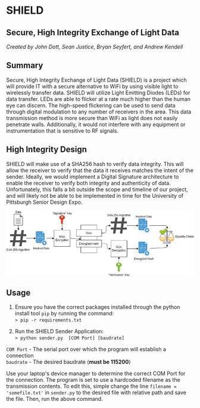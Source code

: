 # SHIELD
## Secure, High Integrity Exchange of Light Data
*Created by John Dott, Sean Justice, Bryan Seyfert, and Andrew Kendell*

## Summary
Secure, High Integrity Exchange of Light Data (SHIELD) is a project which will provide IT with a secure alternative to WiFi by using visible light to wirelessly transfer data. SHIELD will utilize Light Emitting Diodes (LEDs) for data transfer. LEDs are able to flicker at a rate much higher than the human eye can discern. The high-speed flickering can be used to send data through digital modulation to any number of receivers in the area. This data transmission method is more secure than WiFi as light does not easily penetrate walls. Additionally, it would not interfere with any equipment or instrumentation that is sensitive to RF signals.

## High Integrity Design
SHIELD will make use of a SHA256 hash to verify data integrity.  This will allow the receiver to verify that the data it receives matches the intent of the sender. Ideally, we would implement a Digital Signature architecture to enable the receiver to verify both integrity and authenticity of data. Unfortunately, this falls a bit outside the scope and timeline of our project, and will likely not be able to be implemented in time for the University of Pittsburgh Senior Design Expo.  

![Digital Signature Description](img/DigitalSignatures.png)


## Usage
1. Ensure you have the correct packages installed through the python install tool `pip` by running the command:   
``> pip -r requirements.txt``  

2. Run the SHIELD Sender Application:  
``> python sender.py  [COM Port] [baudrate]``  

`COM Port` - The serial port over which the program will establish a connection  
`baudrate` - The desired baudrate  (**must be 115200**)  

Use your laptop's device manager to determine the correct COM Port for the connection.  The program is set to use a hardcoded filename as the transmission contents.  To edit this, simple change the line `filename = 'somefile.txt'` in `sender.py` to the desired file with relative path and save the file.  Then, run the above command.
